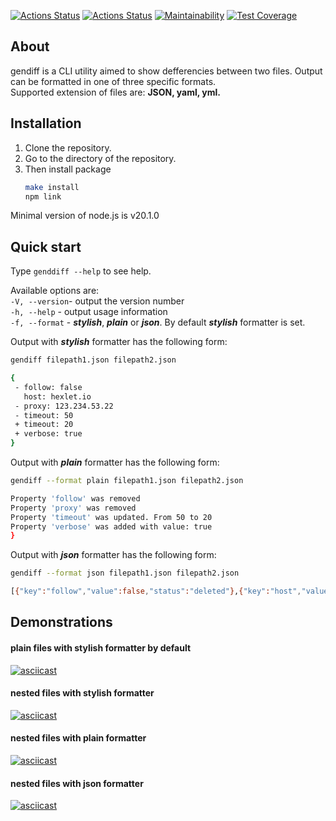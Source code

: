 [![Actions Status](https://github.com/UltraRossa/frontend-project-46/workflows/hexlet-check/badge.svg)](https://github.com/UltraRossa/frontend-project-46/actions)
[![Actions Status](https://github.com/UltraRossa/frontend-project-46/workflows/gendiff-check/badge.svg)](https://github.com/UltraRossa/frontend-project-46/actions)
[![Maintainability](https://api.codeclimate.com/v1/badges/92df03c19be79df33596/maintainability)](https://codeclimate.com/github/UltraRossa/frontend-project-46/maintainability)
[![Test Coverage](https://api.codeclimate.com/v1/badges/92df03c19be79df33596/test_coverage)](https://codeclimate.com/github/UltraRossa/frontend-project-46/test_coverage)

## About
gendiff is a CLI utility aimed to show defferencies between two files. Output can be formatted in one of three specific formats.  
Supported extension of files are:  **JSON, yaml, yml.**

## Installation

1. Clone the repository.
2. Go to the directory of the repository.
3. Then install package
    ```bash
    make install  
    npm link
    ```
Minimal version of node.js is v20.1.0
## Quick start
Type `genddiff --help` to see help.

Available options are:  
`-V, --version`- output the version number                    
`-h, --help` - output usage information  
`-f, --format` - ***stylish***, ***plain*** or ***json***. By default ***stylish*** formatter is set.

Output with ***stylish*** formatter has the following form:
 ```bash
gendiff filepath1.json filepath2.json

{
  - follow: false
    host: hexlet.io
  - proxy: 123.234.53.22
  - timeout: 50
  + timeout: 20
  + verbose: true
}
 ```
Output with ***plain*** formatter has the following form:
 ```bash
gendiff --format plain filepath1.json filepath2.json

Property 'follow' was removed
Property 'proxy' was removed
Property 'timeout' was updated. From 50 to 20
Property 'verbose' was added with value: true
}

 ```
Output with ***json*** formatter has the following form:
 ```bash
gendiff --format json filepath1.json filepath2.json

[{"key":"follow","value":false,"status":"deleted"},{"key":"host","value":"hexlet.io","status":"unchanged"},{"key":"proxy","value":"123.234.53.22","status":"deleted"},{"key":"timeout","oldValue":50,"newValue":20,"status":"changed"},{"key":"verbose","value":true,"status":"added"}]   

 ```

## Demonstrations
#### plain files with stylish formatter by default
[![asciicast](https://asciinema.org/a/sfehrHPK9i77HSbKEwlhABb39.svg)](https://asciinema.org/a/sfehrHPK9i77HSbKEwlhABb39)

#### nested files with stylish formatter
[![asciicast](https://asciinema.org/a/LVZCpTkbWP8aJA7Ja6Z7agtiV.svg)](https://asciinema.org/a/LVZCpTkbWP8aJA7Ja6Z7agtiV)

#### nested files with plain formatter  
[![asciicast](https://asciinema.org/a/B0LUKWA2gzZGseHKIlKlutbPz.svg)](https://asciinema.org/a/B0LUKWA2gzZGseHKIlKlutbPz)

#### nested files with json formatter  
[![asciicast](https://asciinema.org/a/eHeLCJhOZojdVuhW1XvfWvhbK.svg)](https://asciinema.org/a/eHeLCJhOZojdVuhW1XvfWvhbK)

